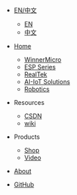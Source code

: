 - [<span class="iconfont icon-icon_yuyin1"></span> EN/中文](/)
  - [EN](/)
  - [中文](/zh/)

- [<span class="iconfont icon-icon_fabu"></span> Home](/README.md)
  - [WinnerMicro](README?id=winnermicro)
  - [ESP Series](README?id=esp-series)
  - [RealTek](README?id=realtek)
  - [AI-IoT Solutions](README?id=ai-iot-solutions)
  - [Robotics](/README?id=robotics)
- <span class="iconfont icon-tianxie"></span> Resources
  - [<span class="iconfont icon-csdn"></span> CSDN](https://www.cnblogs.com/doiting/)
  - [<span class="iconfont icon-github"></span> wiki](http://wiki.doit.am/)

- <span class="iconfont icon-xiangkan"></span> Products
  - [<span class="iconfont icon-music"></span> Shop](https://www.vvdoit.com/)
  - [<span class="iconfont icon-book3"></span> Video](https://www.youtube.com/channel/UCfDml3Le3U9IUHauSfXkxGg)
- [<span class="iconfont icon-wodeguanzhu"></span> About](/About/README.md)
- [<span class="iconfont icon-github1"></span> GitHub](https://github.com/SmartArduino)







